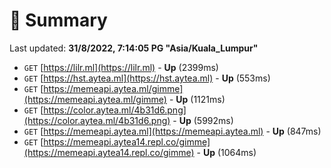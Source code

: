 # 📖 Summary
Last updated: **31/8/2022, 7:14:05 PG "Asia/Kuala_Lumpur"**

- `GET` [https://lilr.ml](https://lilr.ml) - **Up** (2399ms)
- `GET` [https://hst.aytea.ml](https://hst.aytea.ml) - **Up** (553ms)
- `GET` [https://memeapi.aytea.ml/gimme](https://memeapi.aytea.ml/gimme) - **Up** (1121ms)
- `GET` [https://color.aytea.ml/4b31d6.png](https://color.aytea.ml/4b31d6.png) - **Up** (5992ms)
- `GET` [https://memeapi.aytea.ml](https://memeapi.aytea.ml) - **Up** (847ms)
- `GET` [https://memeapi.aytea14.repl.co/gimme](https://memeapi.aytea14.repl.co/gimme) - **Up** (1064ms)
